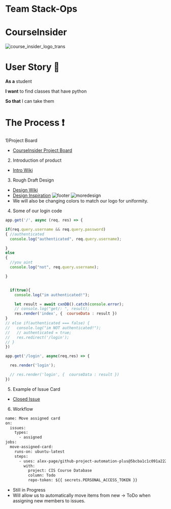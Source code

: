 # Team Stack-Ops

# CourseInsider

![course_insider_logo_trans](https://user-images.githubusercontent.com/111534176/232884866-4573578f-29f2-4f09-8eae-970c75079c17.png)

# User Story :raising_hand:

**As a** student

**I want** to find classes that have python 

**So that** I can take them

# The Process :exclamation:
1)Project Board 
 - [CourseInsider Project Board](https://github.com/users/HubbbaBubbba/projects/2)
2) Introduction of product
 - [Intro Wiki](https://github.com/HubbbaBubbba/StackOps/wiki)
3) Rough Draft Design
 - [Design Wiki](https://github.com/HubbbaBubbba/StackOps/wiki/The-Process)
 - [Design Inspiration](https://codepen.io/bartaxyz/pen/DZJwQX)
![footer](https://user-images.githubusercontent.com/111534176/232890997-8d3069af-ece3-4d12-9124-1d39717eea7d.jpg)
![moredesign](https://user-images.githubusercontent.com/111534176/232891059-c0aad41e-51d6-43a8-9145-337d076cce11.jpg)
 - We will also be changing colors to match our logo for uniformity.
4) Some of our login code

```javascript
app.get('/', async (req, res) => {

if(req.query.username && req.query.password)   
{ //authenticated
  console.log("authenticated", req.query.username);

}
else
{
  //you aint 
  console.log("not", req.query.username);

}


  if(true){
    console.log("im authenticated!"); 

    let result = await cxnDB().catch(console.error); 
    // console.log("get/: ", result);
    res.render('index', {  courseData : result })
}
// else if(authenticated === false) {
//   console.log("im NOT authenticated!"); 
//   // authenticated = true;
//   res.redirect('/login');
// }
})

app.get('/login', async(req,res) => {

  res.render('login'); 

  // res.render('login', {  courseData : result })
})

```
5) Example of Issue Card
  - [Closed Issue](https://github.com/HubbbaBubbba/StackOps/issues/3)
6) Workflow
``` diff
name: Move assigned card
on:
  issues:
    types:
      - assigned
jobs:
  move-assigned-card:
    runs-on: ubuntu-latest
    steps:
      - uses: alex-page/github-project-automation-plus@5bcba1c1c091a222584d10913e5c060d32c44044
        with:
          project: CIS Course Database
          column: Todo
          repo-token: ${{ secrets.PERSONAL_ACCESS_TOKEN }}
```
 - Still in Progress
 - Will allow us to automatically move items from new -> ToDo when assigning new members to issues.
